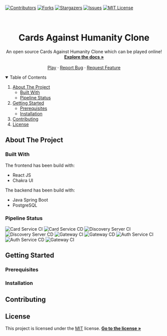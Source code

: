 <!-- PROJECT SHIELDS -->
[![Contributors][contributors-shield]][contributors-url]
[![Forks][forks-shield]][forks-url]
[![Stargazers][stars-shield]][stars-url]
[![Issues][issues-shield]][issues-url]
[![MIT License][license-shield]][license-url]



<!-- PROJECT LOGO -->
<br />
<p align="center">

  <h1 align="center">Cards Against Humanity Clone</h3>

  <p align="center">
    An open source Cards Against Humanity Clone which can be played online!
    <br />
    <a href="https://github.com/jellehuibregtse/cah"><strong>Explore the docs »</strong></a>
    <br />
    <br />
    <a href="https://github.com/jellehuibregtse/cah">Play</a>
    ·
    <a href="https://github.com/jellehuibregtse/cah/issues">Report Bug</a>
    ·
    <a href="https://github.com/jellehuibregtse/cah/issues">Request Feature</a>
  </p>
</p>



<!-- TABLE OF CONTENTS -->
<details open="open">
  <summary>Table of Contents</summary>
  <ol>
    <li>
      <a href="#about-the-project">About The Project</a>
      <ul>
        <li><a href="#built-with">Built With</a></li>
        <li><a href="#pipeline-status">Pipeline Status</a></li>
      </ul>
    </li>
    <li>
      <a href="#getting-started">Getting Started</a>
      <ul>
        <li><a href="#prerequisites">Prerequisites</a></li>
        <li><a href="#installation">Installation</a></li>
      </ul>
    </li>
    <li><a href="#contributing">Contributing</a></li>
    <li><a href="#license">License</a></li>
  </ol>
</details>



<!-- ABOUT THE PROJECT -->
## About The Project

### Built With
The frontend has been build with:
* React JS
* Chakra UI

The backend has been build with:
* Java Spring Boot
* PostgreSQL


<!-- PROJECT STATUS -->
### Pipeline Status
![Card Service CI](https://github.com/jellehuibregtse/cah/workflows/Card%20Service%20CI/badge.svg)
![Card Service CD](https://github.com/jellehuibregtse/cah/workflows/Card%20Service%20CD/badge.svg)
![Discovery Server CI](https://github.com/jellehuibregtse/cah/workflows/Discovery%20Server%20CI/badge.svg)
![Discovery Server CD](https://github.com/jellehuibregtse/cah/workflows/Discovery%20Server%20CD/badge.svg)
![Gateway CI](https://github.com/jellehuibregtse/cah/workflows/Gateway%20CI/badge.svg)
![Gateway CD](https://github.com/jellehuibregtse/cah/workflows/Gateway%20CD/badge.svg)
![Auth Service CI](https://github.com/jellehuibregtse/cah/workflows/Auth%20Service%20CI/badge.svg)
![Auth Service CD](https://github.com/jellehuibregtse/cah/workflows/Auth%20Service%20CD/badge.svg)
![Gateway CI](https://github.com/jellehuibregtse/cah/workflows/Gateway%20CI/badge.svg)

<!-- GETTING STARTED -->
## Getting Started



### Prerequisites




### Installation




<!-- CONTRIBUTING -->
## Contributing



<!-- LICENSE -->
## License

This project is licensed under the [MIT](https://opensource.org/licenses/MIT) license. <a href="https://github.com/jellehuibregtse/cah"><strong>Go to the license »</strong></a>

<!-- MARKDOWN LINKS & IMAGES -->
[contributors-shield]: https://img.shields.io/github/contributors/jellehuibregtse/cah?logo=github&logoColor=lightgrey&style=for-the-badge
[contributors-url]: https://github.com/jellehuibregtse/cah/graphs/contributors
[forks-shield]: https://img.shields.io/github/forks/jellehuibregtse/cah?logo=github&logoColor=lightgrey&style=for-the-badge
[forks-url]: https://github.com/jellehuibregtse/cah/network/members
[stars-shield]: https://img.shields.io/github/stars/jellehuibregtse/cah?logo=github&logoColor=lightgrey&style=for-the-badge
[stars-url]: https://github.com/jellehuibregtse/cah/stargazers
[issues-shield]: https://img.shields.io/github/issues/jellehuibregtse/cah?logo=github&logoColor=lightgrey&style=for-the-badge
[issues-url]: https://github.com/jellehuibregtse/cah/issues
[license-shield]: https://img.shields.io/github/license/jellehuibregtse/cah?logo=github&logoColor=lightgray&style=for-the-badge
[license-url]: https://github.com/jellehuibregtse/cah/blob/main/LICENSE
